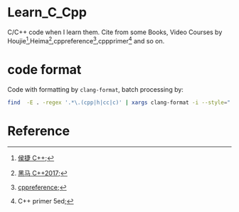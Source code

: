 # Learn_C_Cpp

C/C++ code when I learn them. Cite from some Books, Video Courses by Houjie[^1],Heima[^2],cppreference[^3],cppprimer[^4] and so on.

# code format

Code with formatting by `clang-format`, batch processing by:

```bash
find  -E . -regex '.*\.(cpp|h|cc|c)' | xargs clang-format -i --style=".clang-format"
```

# Reference

[^1]: [侯捷 C++](https://github.com/ZachL1/Bilibili-plus);
[^2]: [黑马 C++2017](https://www.bilibili.com/video/BV1Tb411j7uM);
[^3]: [cppreference](https://en.cppreference.com/w/Main_Page);
[^4]: C++ primer 5ed;
[^5]: Effective-C++ etc.;
